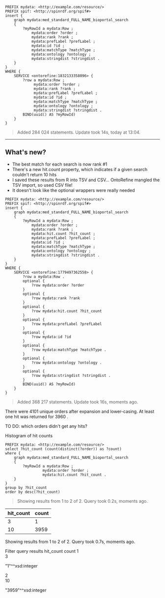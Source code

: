 ```
PREFIX mydata: <http://example.com/resource/>
PREFIX spif: <http://spinrdf.org/spif#>
insert {
    graph mydata:med_standard_FULL_NAME_bioportal_search
    {
        ?myRowId a mydata:Row ;
            mydata:order ?order ;
            mydata:rank ?rank ;
            mydata:prefLabel ?prefLabel ;
            mydata:id ?id ;
            mydata:matchType ?matchType ;
            mydata:ontology ?ontology ;
            mydata:stringdist ?stringdist .
    }
}
WHERE {
    SERVICE <ontorefine:1832133358096> {
        ?row a mydata:Row ;
             mydata:order ?order ;
             mydata:rank ?rank ;
             mydata:prefLabel ?prefLabel ;
             mydata:id ?id ;
             mydata:matchType ?matchType ;
             mydata:ontology ?ontology ;
             mydata:stringdist ?stringdist .
        BIND(uuid() AS ?myRowId)
    }
}
```

> Added 284 024 statements. Update took 14s, today at 13:04.

----

## What's new?

- The best match for each search is now rank #1
- There's a new hit.count property, which indicates if a given search couldn't return 10 hits
- I saved these results from R into TSV and CSV... OntoRefine mangled the TSV import, so used CSV file!
- It doesn't look like the optional wrappers were really needed

```
PREFIX mydata: <http://example.com/resource/>
PREFIX spif: <http://spinrdf.org/spif#>
insert {
    graph mydata:med_standard_FULL_NAME_bioportal_search
    {
        ?myRowId a mydata:Row ;
            mydata:order ?order ;
            mydata:rank ?rank ;
            mydata:hit.count ?hit_count ;
            mydata:prefLabel ?prefLabel ;
            mydata:id ?id ;
            mydata:matchType ?matchType ;
            mydata:ontology ?ontology ;
            mydata:stringdist ?stringdist .
    }
}
WHERE {
    SERVICE <ontorefine:1779497362558> {
        ?row a mydata:Row .
        optional {
            ?row mydata:order ?order
        }
        optional {
            ?row mydata:rank ?rank
        }
        optional {
            ?row mydata:hit.count ?hit_count
        }
        optional {
            ?row mydata:prefLabel ?prefLabel 
        }
        optional {
            ?row mydata:id ?id 
        }
        optional {
            ?row mydata:matchType ?matchType .
        }
        optional {
            ?row mydata:ontology ?ontology .
        }
        optional {
            ?row mydata:stringdist ?stringdist .
        }
        BIND(uuid() AS ?myRowId)
    }
}
```

> Added 368 217 statements. Update took 16s, moments ago.

There were 4101 unique orders after expansion and lower-casing.  At least one hit was returned for 3960 .

TO DO:  which orders didn't get any hits?

Histogram of hit counts

```
PREFIX mydata: <http://example.com/resource/>
select ?hit_count (count(distinct(?order)) as ?count) 
where {
    graph mydata:med_standard_FULL_NAME_bioportal_search
    {
        ?myRowId a mydata:Row ;
                 mydata:order ?order ;
                 mydata:hit.count ?hit_count .
    }
}
group by ?hit_count 
order by desc(?hit_count)
```

> Showing results from 1 to 2 of 2. Query took 0.2s, moments ago.

hit_count | count
-|-
3 | 1
10 | 3959


Showing results from 1 to 2 of 2. Query took 0.7s, moments ago.

Filter query results
hit_count	count
1	
3

"1"^^xsd:integer

2	
10

"3959"^^xsd:integer
